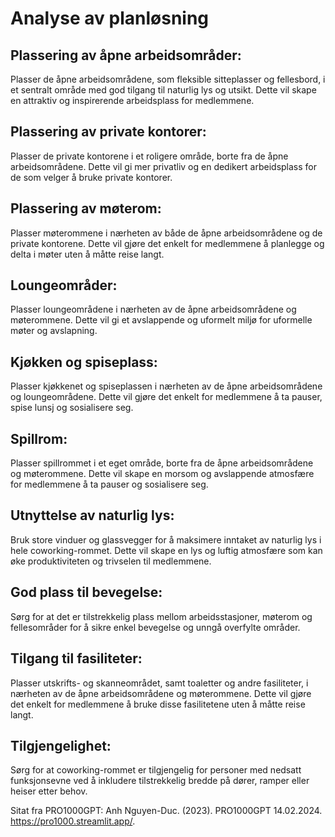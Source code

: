 # Analyse av planløsning

## Plassering av åpne arbeidsområder: 
Plasser de åpne arbeidsområdene, som fleksible sitteplasser og fellesbord, i et sentralt område med god tilgang til naturlig lys og utsikt. Dette vil skape en attraktiv og inspirerende arbeidsplass for medlemmene.

## Plassering av private kontorer: 
Plasser de private kontorene i et roligere område, borte fra de åpne arbeidsområdene. Dette vil gi mer privatliv og en dedikert arbeidsplass for de som velger å bruke private kontorer.

## Plassering av møterom: 
Plasser møterommene i nærheten av både de åpne arbeidsområdene og de private kontorene. Dette vil gjøre det enkelt for medlemmene å planlegge og delta i møter uten å måtte reise langt.

## Loungeområder: 
Plasser loungeområdene i nærheten av de åpne arbeidsområdene og møterommene. Dette vil gi et avslappende og uformelt miljø for uformelle møter og avslapning.

## Kjøkken og spiseplass: 
Plasser kjøkkenet og spiseplassen i nærheten av de åpne arbeidsområdene og loungeområdene. Dette vil gjøre det enkelt for medlemmene å ta pauser, spise lunsj og sosialisere seg.

## Spillrom: 
Plasser spillrommet i et eget område, borte fra de åpne arbeidsområdene og møterommene. Dette vil skape en morsom og avslappende atmosfære for medlemmene å ta pauser og sosialisere seg.

## Utnyttelse av naturlig lys: 
Bruk store vinduer og glassvegger for å maksimere inntaket av naturlig lys i hele coworking-rommet. Dette vil skape en lys og luftig atmosfære som kan øke produktiviteten og trivselen til medlemmene.

## God plass til bevegelse: 
Sørg for at det er tilstrekkelig plass mellom arbeidsstasjoner, møterom og fellesområder for å sikre enkel bevegelse og unngå overfylte områder.

## Tilgang til fasiliteter: 
Plasser utskrifts- og skanneområdet, samt toaletter og andre fasiliteter, i nærheten av de åpne arbeidsområdene og møterommene. Dette vil gjøre det enkelt for medlemmene å bruke disse fasilitetene uten å måtte reise langt.

## Tilgjengelighet: 
Sørg for at coworking-rommet er tilgjengelig for personer med nedsatt funksjonsevne ved å inkludere tilstrekkelig bredde på dører, ramper eller heiser etter behov.

Sitat fra PRO1000GPT:
Anh Nguyen-Duc. (2023). PRO1000GPT 14.02.2024.
https://pro1000.streamlit.app/.
